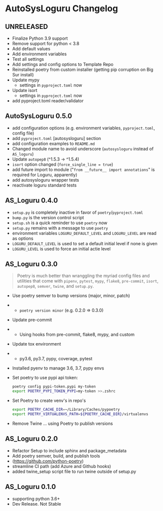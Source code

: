 # AutoSysLoguru Changelog

## UNRELEASED

-   Finalize Python 3.9 support
-   Remove support for python < 3.8
-   Add default values
-   Add environment variables
-   Test all settings
-   Add settings and config options to Template Repo
-   Reinstalled poetry from custom installer (getting pip corruption on Big Sur install)
-   Update mypy
    -   settings in `pyproject.toml` now
-   Update isort
    -   settings in `pyproject.toml` now
-   add pyproject.toml reader/validator

## AutoSysLoguru 0.5.0

-   add configuration options (e.g. environment variables, `pyproject.toml`, config file)
-   add `pyproject.toml` \[autosysloguru\] section
-   add configuration examples to `README.md`
-   Changed module name to avoid underscore (`autosysloguru` instead of `AS_loguru`)
-   Update `autopep8` (^1.5.3 -> ^1.5.4)
-   `isort` option changed (`force_single_line = true`)
-   add future import to module ("`from __future__ import annotations`" is required for Loguru, apparently)
-   add autosysloguru wrapper tests
-   reactivate loguru standard tests

## AS_Loguru 0.4.0

-   `setup.py` is completely inactive in favor of `poetry`/`pyproject.toml`
-   `bump.py` is the version control script
-   `setup.sh` is a quick reminder to use `poetry` now
-   `setup.py` remains with a message to use `poetry`
-   environment variables `LOGURU_DEFAULT_LEVEL` and `LOGURU_LEVEL` are read as options
-   `LOGURU_DEFAULT_LEVEL` is used to set a default initial level if none is given
-   `LOGURU_LEVEL` is used to force an initial actie level

## AS_Loguru 0.3.0

> Poetry is much better than wranggling the myriad config files and utilities that come with `pipenv`, `pytest`, `mypy`, `flake8`, `pre-commit`, `isort`, `autopep8`, `semver`, `twine`, and `setup.py`.

-   Use poetry semver to bump versions (major, minor, patch)
-   -   `poetry version minor` (e.g. 0.2.0 => 0.3.0)
-   Update pre-commit
-   -   Using hooks from pre-commit, flake8, mypy, and custom
-   Update tox environment
-   -   py3.6, py3.7, pypy, coverage, pytest
-   Installed pyenv to manage 3.6, 3.7, pypy envs
-   Set poetry to use pypi api token:

    ```sh
    poetry config pypi-token.pypi my-token
    export POETRY_PYPI_TOKEN_PYPI=my-token >>.zshrc
    ```

-   Set Poetry to create venv's in repo's

    ```sh
    export POETRY_CACHE_DIR=~/Library/Caches/pypoetry
    export POETRY_VIRTUALENVS_PATH=${POETRY_CACHE_DIR}/virtualenvs
    ```

-   Remove Twine ... using Poetry to publish versions

## AS_Loguru 0.2.0

-   Refactor Setup to include sphinx and package_metadata
-   Add poetry semver, build, and publish tools
-   (https://github.com/python-poetry)
-   streamline CI path (add Azure and Github hooks)
-   added twine_setup script file to run twine outside of setup.py

## AS_Loguru 0.1.0

-   supporting python 3.6+
-   Dev Release. Not Stable
